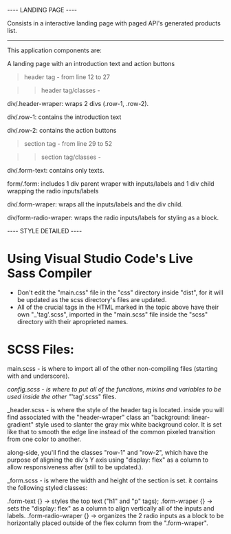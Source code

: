 
---- LANDING PAGE ----

Consists in a interactive landing page with paged API's generated products list.


----------------------


This application components are:



A landing page with an introduction text and action buttons

> header tag - from line 12 to 27

>> header tag/classes -

div/.header-wraper: wraps 2 divs (.row-1, .row-2).

div/.row-1: contains the introduction text

div/.row-2: contains the action buttons



> section tag - from line 29 to 52

>> section tag/classes -

div/.form-text: contains only texts.

form/.form: includes 1 div parent wraper with inputs/labels and 1 div child wrapping the radio inputs/labels

div/.form-wraper: wraps all the inputs/labels and the div child.

div/form-radio-wraper: wraps the radio inputs/labels for styling as a block.



---- STYLE DETAILED ----


# Using Visual Studio Code's Live Sass Compiler
- Don't edit the "main.css" file in the "css" directory inside "dist", for it will be updated as the scss directory's files are updated.
- All of the crucial tags in the HTML marked in the topic above have their own "_'tag'.scss", imported in the
"main.scss" file inside the "scss" directory with their aproprieted names.


# SCSS Files:

main.scss - is where to import all of the other non-compiling files (starting with and underscore).

_config.scss - is where to put all of the functions, mixins and variables to be used inside the other "_'tag'.scss" files.


_header.scss - is where the style of the header tag is located. inside you will find associated with the "header-wraper" class an "background: linear-gradient" style used to slanter the gray mix white background color. It is set like that to smooth the edge line instead of the common pixeled transition from one color to another.

along-side, you'll find the classes "row-1" and "row-2", which have the purpose of aligning the div's Y axis using "display: flex" as a column to allow responsiveness after (still to be updated.).


_form.scss - is where the width and height of the section is set. it contains the following styled classes:

.form-text {} -> styles the top text ("h1" and "p" tags);
.form-wraper {} -> sets the "display: flex" as a column to align vertically all of the inputs and labels.
.form-radio-wraper {} -> organizes the 2 radio inputs as a block to be horizontally placed outside of the flex column from the ".form-wraper".
